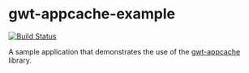 gwt-appcache-example
====================

[![Build Status](https://secure.travis-ci.org/realityforge/gwt-appcache-example.png?branch=master)](http://travis-ci.org/realityforge/gwt-appcache-example)

A sample application that demonstrates the use of the [gwt-appcache](https://github.com/realityforge/gwt-appcache-example) library.
